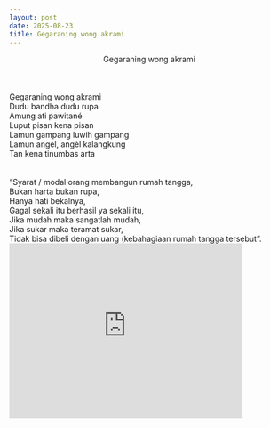 ```yaml
---
layout: post
date: 2025-08-23
title: Gegaraning wong akrami
---
```


<center>Gegaraning wong akrami</center><br>
<br>
<br>
Gegaraning wong akrami<br>
Dudu bandha dudu rupa<br>
Amung ati pawitané<br>
Luput pisan kena pisan<br>
Lamun gampang luwih gampang<br>
Lamun angèl, angèl kalangkung<br>
Tan kena tinumbas arta<br>
<br>
<br>
“Syarat / modal orang membangun rumah tangga,<br>
Bukan harta bukan rupa,<br>
Hanya hati bekalnya,<br>
Gagal sekali itu berhasil ya sekali itu,<br>
Jika mudah maka sangatlah mudah,<br>
Jika sukar maka teramat sukar,<br>
Tidak bisa dibeli dengan uang (kebahagiaan rumah tangga tersebut”.<br>
<iframe width="420" height="315" src="https://www.youtube.com/embed/fc7E_7Y7pvw" frameborder="0" allowfullscreen></iframe>